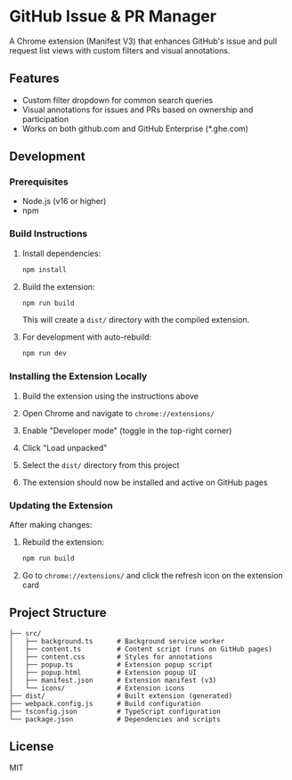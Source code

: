 # GitHub Issue & PR Manager

A Chrome extension (Manifest V3) that enhances GitHub's issue and pull request list views with custom filters and visual annotations.

## Features

- Custom filter dropdown for common search queries
- Visual annotations for issues and PRs based on ownership and participation
- Works on both github.com and GitHub Enterprise (*.ghe.com)

## Development

### Prerequisites

- Node.js (v16 or higher)
- npm

### Build Instructions

1. Install dependencies:
   ```bash
   npm install
   ```

2. Build the extension:
   ```bash
   npm run build
   ```

   This will create a `dist/` directory with the compiled extension.

3. For development with auto-rebuild:
   ```bash
   npm run dev
   ```

### Installing the Extension Locally

1. Build the extension using the instructions above

2. Open Chrome and navigate to `chrome://extensions/`

3. Enable "Developer mode" (toggle in the top-right corner)

4. Click "Load unpacked"

5. Select the `dist/` directory from this project

6. The extension should now be installed and active on GitHub pages

### Updating the Extension

After making changes:

1. Rebuild the extension:
   ```bash
   npm run build
   ```

2. Go to `chrome://extensions/` and click the refresh icon on the extension card

## Project Structure

```
├── src/
│   ├── background.ts      # Background service worker
│   ├── content.ts         # Content script (runs on GitHub pages)
│   ├── content.css        # Styles for annotations
│   ├── popup.ts           # Extension popup script
│   ├── popup.html         # Extension popup UI
│   ├── manifest.json      # Extension manifest (v3)
│   └── icons/             # Extension icons
├── dist/                  # Built extension (generated)
├── webpack.config.js      # Build configuration
├── tsconfig.json          # TypeScript configuration
└── package.json           # Dependencies and scripts

```

## License

MIT
